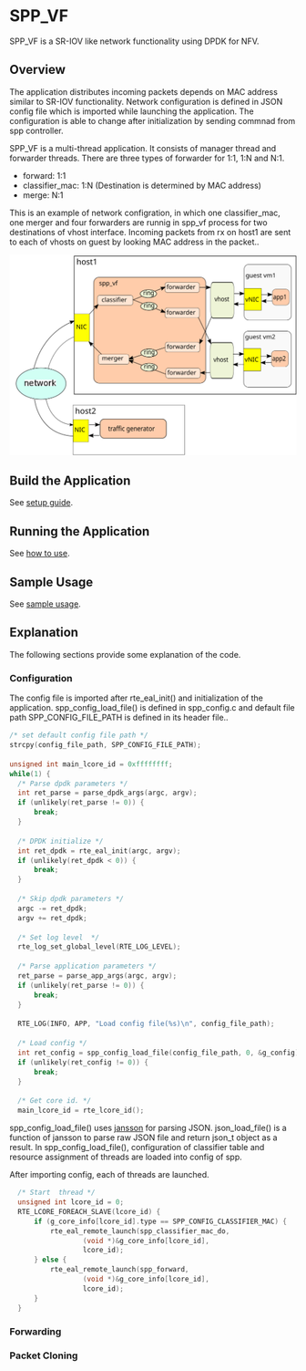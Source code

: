# SPP_VF

SPP_VF is a SR-IOV like network functionality using DPDK for NFV.

## Overview

The application distributes incoming packets depends on MAC address
similar to SR-IOV functionality.
Network configuration is defined in JSON config file which is imported
while launching the application.
The configuration is able to change after initialization by sending
commnad from spp controller.

SPP_VF is a multi-thread application.
It consists of manager thread and forwarder threads.
There are three types of forwarder for 1:1, 1:N and N:1.

  * forward: 1:1
  * classifier_mac: 1:N (Destination is determined by MAC address)
  * merge: N:1

This is an example of network configration, in which one classifier_mac,
one merger and four forwarders are runnig in spp_vf process for two
destinations of vhost interface.
Incoming packets from rx on host1 are sent to each of vhosts on guest
by looking MAC address in the packet..

![spp_vf_overview](spp_vf_overview.svg)

## Build the Application

See [setup guide](setup_guide.md).

## Running the Application

See [how to use](how_to_use.md).

## Sample Usage

See [sample usage](sample_usage.md).

## Explanation

The following sections provide some explanation of the code.

### Configuration

The config file is imported after rte_eal_init() and initialization
of the application.
spp_config_load_file() is defined in spp_config.c and default file
path SPP_CONFIG_FILE_PATH is defined in its header file..

  ```c
  /* set default config file path */
  strcpy(config_file_path, SPP_CONFIG_FILE_PATH);

  unsigned int main_lcore_id = 0xffffffff;
  while(1) {
	/* Parse dpdk parameters */
	int ret_parse = parse_dpdk_args(argc, argv);
	if (unlikely(ret_parse != 0)) {
		break;
	}

	/* DPDK initialize */
	int ret_dpdk = rte_eal_init(argc, argv);
	if (unlikely(ret_dpdk < 0)) {
		break;
	}

	/* Skip dpdk parameters */
	argc -= ret_dpdk;
	argv += ret_dpdk;

	/* Set log level  */
	rte_log_set_global_level(RTE_LOG_LEVEL);

	/* Parse application parameters */
	ret_parse = parse_app_args(argc, argv);
	if (unlikely(ret_parse != 0)) {
		break;
	}

	RTE_LOG(INFO, APP, "Load config file(%s)\n", config_file_path);

	/* Load config */
	int ret_config = spp_config_load_file(config_file_path, 0, &g_config);
	if (unlikely(ret_config != 0)) {
		break;
	}

	/* Get core id. */
	main_lcore_id = rte_lcore_id();
  ```

spp_config_load_file() uses [jansson]() for parsing JSON.
json_load_file() is a function  of jansson to parse raw JSON
file and return json_t object as a result.
In spp_config_load_file(), configuration of classifier table and
resource assignment of threads are loaded into config of spp.

After importing config, each of threads are launched.

  ```c
	/* Start  thread */
	unsigned int lcore_id = 0;
	RTE_LCORE_FOREACH_SLAVE(lcore_id) {
		if (g_core_info[lcore_id].type == SPP_CONFIG_CLASSIFIER_MAC) {
			rte_eal_remote_launch(spp_classifier_mac_do,
					(void *)&g_core_info[lcore_id],
					lcore_id);
		} else {
			rte_eal_remote_launch(spp_forward,
					(void *)&g_core_info[lcore_id],
					lcore_id);
		}
	}
  ```

### Forwarding


### Packet Cloning


